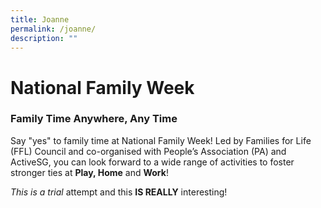 ```yaml
---
title: Joanne
permalink: /joanne/
description: ""
---
```

# National Family Week
### Family Time Anywhere, Any Time

Say "yes" to family time at National Family Week! Led by Families for Life (FFL) Council and co-organised with People’s Association (PA) and ActiveSG, you can look forward to a wide range of activities to foster stronger ties at **Play, Home** and **Work**!

_This is a trial_ attempt and this **IS REALLY** interesting!
